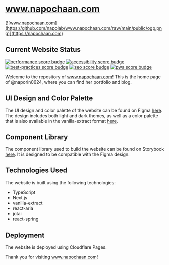# www.napochaan.com

[![www.napochaan.com](https://github.com/napolab/www.napochaan.com/raw/main/public/ogp.png)](https://napochaan.com)

## Current Website Status

[![performance score budge](https://napolab.github.io/www.napochaan.com/lighthouse/lighthouse_performance.svg)](https://napolab.github.io/www.napochaan.com/lighthouse/www_napochaan_com)
[![accessibility score budge](https://napolab.github.io/www.napochaan.com/lighthouse/lighthouse_accessibility.svg)](https://napolab.github.io/www.napochaan.com/lighthouse/www_napochaan_com)
[![best-practices score budge](https://napolab.github.io/www.napochaan.com/lighthouse/lighthouse_best-practices.svg)](https://napolab.github.io/www.napochaan.com/lighthouse/www_napochaan_com)
[![seo score budge](https://napolab.github.io/www.napochaan.com/lighthouse/lighthouse_seo.svg)](https://napolab.github.io/www.napochaan.com/lighthouse/www_napochaan_com)
[![pwa score budge](https://napolab.github.io/www.napochaan.com/lighthouse/lighthouse_seo.svg)](https://napolab.github.io/www.napochaan.com/lighthouse/www_napochaan_com)

Welcome to the repository of www.napochaan.com! This is the home page of @naporin0624, where you can find her portfolio and blog.

## UI Design and Color Palette

The UI design and color palette of the website can be found on Figma [here](https://www.figma.com/file/JZ24VUuy639Kf29oiB32FX/www.napochaan.com?node-id=0%3A1). The design includes both light and dark themes, as well as a color palette that is also available in the vanilla-extract format [here](https://github.com/napolab/www.napochaan.com/tree/main/src/theme/config).

## Component Library

The component library used to build the website can be found on Storybook [here](https://napolab.github.io/www.napochaan.com/main/). It is designed to be compatible with the Figma design.

## Technologies Used

The website is built using the following technologies:

- TypeScript
- Next.js
- vanilla-extract
- react-aria
- jotai
- react-spring

## Deployment

The website is deployed using Cloudflare Pages.

Thank you for visiting www.napochaan.com!
